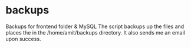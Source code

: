 # backups
Backups for frontend folder & MySQL
The script backups up the files and places the in the /home/amit/backups directory. It also sends me an email upon success.
